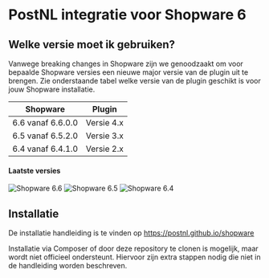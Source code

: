 # PostNL integratie voor Shopware 6

## Welke versie moet ik gebruiken?
Vanwege breaking changes in Shopware zijn we genoodzaakt om voor bepaalde Shopware versies een nieuwe major versie van de plugin uit te brengen. Zie onderstaande tabel welke versie van de plugin geschikt is voor jouw Shopware installatie.

| Shopware          | Plugin     |
|-------------------|------------|
| 6.6 vanaf 6.6.0.0 | Versie 4.x |
| 6.5 vanaf 6.5.2.0 | Versie 3.x |
| 6.4 vanaf 6.4.1.0 | Versie 2.x |

#### Laatste versies
![Shopware 6.6](https://img.shields.io/badge/dynamic/json?url=https%3A%2F%2Fgithub.com%2Fpostnl%2Fshopware%2Fraw%2Fmaster%2Fcomposer.json&query=version&prefix=Versie%20&style=flat-square&label=Shopware%206.6&color=ed7000)
![Shopware 6.5](https://img.shields.io/badge/dynamic/json?url=https%3A%2F%2Fgithub.com%2Fpostnl%2Fshopware%2Fraw%2Fmaster-sw65%2Fcomposer.json&query=version&prefix=Versie%20&style=flat-square&label=Shopware%206.5&color=ed7000)
![Shopware 6.4](https://img.shields.io/badge/dynamic/json?url=https%3A%2F%2Fgithub.com%2Fpostnl%2Fshopware%2Fraw%2Fmaster-sw64%2Fcomposer.json&query=version&prefix=Versie%20&style=flat-square&label=Shopware%206.4&color=ed7000)

## Installatie
De installatie handleiding is te vinden op https://postnl.github.io/shopware

Installatie via Composer of door deze repository te clonen is mogelijk, maar wordt niet officieel ondersteunt. Hiervoor zijn extra stappen nodig die niet in de handleiding worden beschreven.


